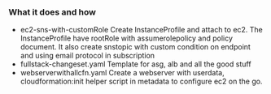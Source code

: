 ### What it does and how
- ec2-sns-with-customRole
Create InstanceProfile and attach to ec2.
The InstanceProfile have rootRole with assumerolepolicy and policy document.
It also create snstopic with custom condition on endpoint and using email protocol in subscription
- fullstack-changeset.yaml
Template for asg, alb and all the good stuff
- webserverwithallcfn.yaml
Create a webserver with userdata, cloudformation:init helper script in metadata to configure ec2 on the go.